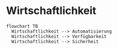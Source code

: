 # Wirtschaftlichkeit

```mermaid
flowchart TB
  Wirtschaftlichkeit --> Automatisierung
  Wirtschaftlichkeit --> Verfügbarkeit
  Wirtschaftlichkeit --> Sicherheit
```

